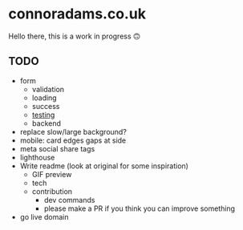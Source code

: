 # connoradams.co.uk

Hello there, this is a work in progress 🙃

## TODO
- form
  - validation
  - loading
  - success
  - [testing](https://react-hook-form.com/advanced-usage#TestingForm)
  - backend
- replace slow/large background?
- mobile: card edges gaps at side
- meta social share tags
- lighthouse
- Write readme (look at original for some inspiration)
  - GIF preview
  - tech
  - contribution
    - dev commands
    - please make a PR if you think you can improve something
- go live domain
